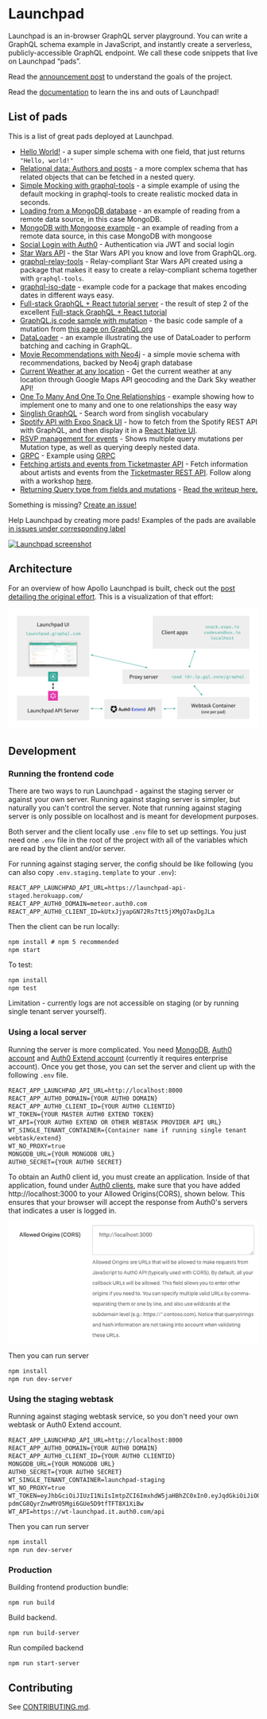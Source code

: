 # Launchpad

Launchpad is an in-browser GraphQL server playground. You can write a GraphQL
schema example in JavaScript, and instantly create a serverless,
publicly-accessible GraphQL endpoint. We call these code snippets that live on
Launchpad “pads”.

Read the [announcement post](https://dev-blog.apollodata.com/introducing-launchpad-the-graphql-server-demo-platform-cc4e7481fcba) to understand the goals of the project.

Read the [documentation](docs.md) to learn the ins and outs of Launchpad!

## List of pads

This is a list of great pads deployed at Launchpad.

- [Hello World!](https://launchpad.graphql.com/new) - a super simple schema with one field, that just returns `"Hello, world!"`
- [Relational data: Authors and posts](https://launchpad.graphql.com/1jzxrj179) - a more complex schema that has related objects that can be fetched in a nested query.
- [Simple Mocking with graphql-tools](https://launchpad.graphql.com/98lq7vz8r) - a simple example of using the default mocking in graphql-tools to create realistic mocked data in seconds.
- [Loading from a MongoDB database](https://launchpad.graphql.com/vkmr1kl83) - an example of reading from a remote data source, in this case MongoDB.
- [MongoDB with Mongoose example](https://launchpad.graphql.com/m55w845j9) - an example of reading from a remote data source, in this case MongoDB with mongoose
- [Social Login with Auth0](https://launchpad.graphql.com/n4xk8xm87) - Authentication via JWT and social login
- [Star Wars API](https://launchpad.graphql.com/mpjk0plp9) - the Star Wars API you know and love from GraphQL.org.
- [graphql-relay-tools](https://launchpad.graphql.com/1w4r8lx49) - Relay-compliant Star Wars API created using a package that makes it easy to create a relay-compliant schema together with `graphql-tools`.
- [graphql-iso-date](https://launchpad.graphql.com/vkvpvznr3) - example code for a package that makes encoding dates in different ways easy.
- [Full-stack GraphQL + React tutorial server](https://launchpad.graphql.com/rwrz11zrn) - the result of step 2 of the excellent [Full-stack GraphQL + React tutorial](https://dev-blog.apollodata.com/full-stack-react-graphql-tutorial-582ac8d24e3b)
- [GraphQL.js code sample with mutation](https://launchpad.graphql.com/98lpqv3rr) - the basic code sample of a mutation from [this page on GraphQL.org](http://graphql.org/graphql-js/mutations-and-input-types/)
- [DataLoader](https://launchpad.graphql.com/954z0pwrr) - an example illustrating the use of DataLoader to perform batching and caching in GraphQL.
- [Movie Recommendations with Neo4j](https://launchpad.graphql.com/3wzp7qnjv) - a simple movie schema with recommendations, backed by Neo4j graph database
- [Current Weather at any location](https://launchpad.graphql.com/5rrx10z19) - Get the current weather at any location through Google Maps API geocoding and the Dark Sky weather API!
- [One To Many And One To One Relationships](https://launchpad.graphql.com/4nqqqmr19) - example showing how to implement one to many and one to one relationships the easy way
- [Singlish GraphQL](https://launchpad.graphql.com/5v3j30m39) - Search word from singlish vocabulary
- [Spotify API with Expo Snack UI](https://launchpad.graphql.com/pjwnq05l0) - how to fetch from the Spotify REST API with GraphQL, and then display it in a [React Native UI](https://snack.expo.io/ry2l_IXZW).
- [RSVP management for events](https://launchpad.graphql.com/4nq37v3x9) - Shows multiple query mutations per Mutation type, as well as querying deeply nested data.
- [GRPC](https://launchpad.graphql.com/mrwx0l4x9) - Example using [GRPC](http://www.grpc.io/)
- [Fetching artists and events from Ticketmaster API](https://launchpad.graphql.com/9pw9nnkjr) - Fetch information about artists and events from the [Ticketmaster REST API](http://developer.ticketmaster.com/products-and-docs/apis/discovery-api/v2/). Follow along with a workshop [here](https://github.com/stubailo/ticketmaster-workshop).
- [Returning Query type from fields and mutations](https://launchpad.graphql.com/9w8v1jvkr) - [Read the writeup here.](https://medium.com/@stubailo/returning-the-query-type-in-graphql-111d5c0b15b8)

Something is missing?
[Create an issue!](https://github.com/apollographql/launchpad/issues/new)

Help Launchpad by creating more pads! Examples of the pads are available
[in issues under corresponding label](https://github.com/apollographql/launchpad/issues?q=is%3Aopen+is%3Aissue+label%3A%22launchpad+example%22)

[![Launchpad screenshot](screenshot.png)](https://launchpad.graphql.com/1jzxrj179)

## Architecture

For an overview of how Apollo Launchpad is built, check out the [post detailing the original effort](https://dev-blog.apollodata.com/introducing-launchpad-the-graphql-server-demo-platform-cc4e7481fcba). This is a visualization of that effort:

![Launchpad Architecture](./docs/img/architecture.png)

## Development

### Running the frontend code

There are two ways to run Launchpad - against the staging server or against
your own server. Running against staging server is simpler, but naturally
you can't control the server. Note that running against staging server is
only possible on localhost and is meant for development purposes.

Both server and the client locally use `.env` file to set up settings. You
just need one `.env` file in the root of the project with all of the variables
which are read by the client and/or server.

For running against staging server, the config should be like following (you
can also copy `.env.staging.template` to your `.env`):

```
REACT_APP_LAUNCHPAD_API_URL=https://launchpad-api-staged.herokuapp.com/
REACT_APP_AUTH0_DOMAIN=meteor.auth0.com
REACT_APP_AUTH0_CLIENT_ID=kUtxJjyapGN72Rs7tt5jXMgQ7axDgJLa
```

Then the client can be run locally:

```
npm install # npm 5 recommended
npm start
```

To test:

```
npm install
npm test
```

Limitation - currently logs are not accessible on staging (or by running single
tenant server yourself).

### Using a local server

Running the server is more complicated. You need [MongoDB](https://docs.mongodb.com/manual/administration/install-community/), [Auth0 account](https://auth0.com/signup) and
[Auth0 Extend account](https://auth0.com/extend) (currently it requires enterprise account). Once you get
those, you can set the server and client up with the following `.env` file.

```
REACT_APP_LAUNCHPAD_API_URL=http://localhost:8000
REACT_APP_AUTH0_DOMAIN={YOUR AUTH0 DOMAIN}
REACT_APP_AUTH0_CLIENT_ID={YOUR AUTH0 CLIENTID}
WT_TOKEN={YOUR MASTER AUTH0 EXTEND TOKEN}
WT_API={YOUR AUTH0 EXTEND OR OTHER WEBTASK PROVIDER API URL}
WT_SINGLE_TENANT_CONTAINER={Container name if running single tenant webtask/extend}
WT_NO_PROXY=true
MONGODB_URL={YOUR MONGODB URL}
AUTH0_SECRET={YOUR AUTH0 SECRET}
```

To obtain an Auth0 client id, you must create an application. Inside of that application, found under [Auth0 clients](https://manage.auth0.com/#/clients), make sure that you have added http://localhost:3000 to your Allowed Origins(CORS), shown below. This ensures that your browser will accept the response from Auth0's servers that indicates a user is logged in.

![Adding CORS](./docs/img/cors.png)

Then you can run server

```
npm install
npm run dev-server
```

### Using the staging webtask

Running against staging webtask service, so you don't need your own webtask or Auth0 Extend account.

```
REACT_APP_LAUNCHPAD_API_URL=http://localhost:8000
REACT_APP_AUTH0_DOMAIN={YOUR AUTH0 DOMAIN}
REACT_APP_AUTH0_CLIENT_ID={YOUR AUTH0 CLIENTID}
MONGODB_URL={YOUR MONGODB URL}
AUTH0_SECRET={YOUR AUTH0 SECRET}
WT_SINGLE_TENANT_CONTAINER=launchpad-staging
WT_NO_PROXY=true
WT_TOKEN=eyJhbGciOiJIUzI1NiIsImtpZCI6ImxhdW5jaHBhZC0xIn0.eyJqdGkiOiJiOGQ4OWE2OWUxN2Y0NWNhODIxM2M4ZGVjZDVlYjY4MyIsImlhdCI6MTQ5NzYwMjk0NiwiY2EiOlsiZmYxNDczNDYzNzY5NDNmMWEwN2JkMmQyNDkyYmUzZTkiXSwiZGQiOjIsInRlbiI6ImxhdW5jaHBhZC1zdGFnaW5nIn0.jT31-pdmCG8QyrZnwMYO5Mgi6GUe5D9tfTFT8X1XiBw
WT_API=https://wt-launchpad.it.auth0.com/api
```

Then you can run server

```
npm install
npm run dev-server
```

### Production

Building frontend production bundle:

```
npm run build
```

Build backend.

```
npm run build-server
```

Run compiled backend

```
npm run start-server
```

## Contributing

See [CONTRIBUTING.md](CONTRIBUTING.md).
